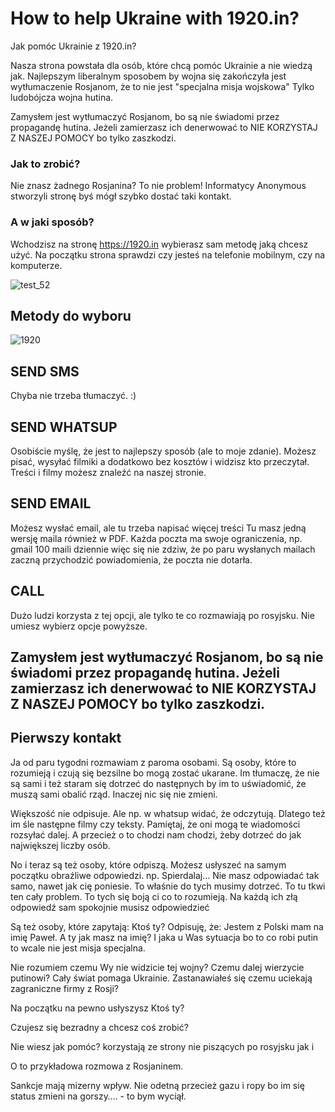 # How to help Ukraine with 1920.in?
Jak pomóc Ukrainie z 1920.in?

Nasza strona powstała dla osób, które chcą pomóc Ukrainie a nie wiedzą jak.
Najlepszym liberalnym sposobem by wojna się zakończyła jest wytłumaczenie Rosjanom, że to nie jest "specjalna misja wojskowa" Tylko ludobójcza wojna hutina. 

Zamysłem jest wytłumaczyć Rosjanom, bo są nie świadomi przez propagandę hutina. Jeżeli zamierzasz ich denerwować to NIE KORZYSTAJ Z NASZEJ POMOCY bo tylko zaszkodzi.

### Jak to zrobić?
Nie znasz żadnego Rosjanina? To nie problem!
Informatycy Anonymous stworzyli stronę byś mógł szybko dostać taki kontakt.

### A w jaki sposób?
Wchodzisz na stronę https://1920.in wybierasz sam metodę jaką chcesz użyć. Na początku strona sprawdzi czy jesteś na telefonie mobilnym, czy na komputerze.

![test_52](https://user-images.githubusercontent.com/101053692/163461096-8331dd53-1dd1-4c48-9035-72333d922ee2.png)

## Metody do wyboru

![1920](https://user-images.githubusercontent.com/101053692/163460405-cc099c1d-bb93-4432-8dd9-32e4ba87b76a.png)

## SEND SMS
Chyba nie trzeba tłumaczyć. :)

## SEND WHATSUP
Osobiście myślę, że jest to najlepszy sposób (ale to moje zdanie). Możesz pisać, wysyłać filmiki a dodatkowo bez kosztów i widzisz kto przeczytał. Treści i filmy możesz znaleźć na naszej stronie.

## SEND EMAIL
Możesz wysłać email, ale tu  trzeba napisać więcej treści Tu masz jedną wersję maila również w PDF. 
Każda poczta ma swoje ograniczenia, np. gmail 100 maili dziennie więc się nie zdziw, że po paru wysłanych mailach zaczną przychodzić powiadomienia, że poczta nie dotarła.

## CALL
Dużo ludzi korzysta z tej opcji, ale tylko te co rozmawiają po rosyjsku. Nie umiesz wybierz opcje powyższe.

## Zamysłem jest wytłumaczyć Rosjanom, bo są nie świadomi przez propagandę hutina. Jeżeli zamierzasz ich denerwować to NIE KORZYSTAJ Z NASZEJ POMOCY bo tylko zaszkodzi.

## Pierwszy kontakt
Ja od paru tygodni rozmawiam z paroma osobami. Są osoby, które to rozumieją i czują się bezsilne bo mogą zostać ukarane. Im tłumaczę, że nie są sami i też staram się dotrzeć do następnych by im to uświadomić, że muszą sami obalić rząd. Inaczej nic się nie zmieni. 

Większość nie odpisuje. Ale np. w whatsup widać, że odczytują. Dlatego też im śle następne filmy czy teksty. Pamiętaj, że oni mogą te wiadomości rozsyłać dalej. A przecież o to chodzi nam chodzi, żeby dotrzeć do jak największej liczby osób.

No i teraz są też osoby, które odpiszą.
Możesz usłyszeć na samym początku obraźliwe odpowiedzi. np. Spierdalaj… Nie masz odpowiadać tak samo, nawet jak cię poniesie. To właśnie do tych musimy dotrzeć. To tu tkwi ten cały problem. To tych się boją ci co to rozumieją. Na każdą ich złą odpowiedź sam spokojnie musisz odpowiedzieć 

Są też osoby, które zapytają: Ktoś ty? Odpisuję, że:
Jestem z Polski mam na imię Paweł. A ty jak masz na imię? I jaka u Was sytuacja bo to co robi putin to wcale nie jest misja specjalna. 

Nie rozumiem czemu Wy nie widzicie tej wojny? Czemu dalej wierzycie putinowi? Cały świat pomaga Ukrainie. Zastanawiałeś się czemu uciekają zagraniczne firmy z Rosji?






Na początku na pewno usłyszysz Ktoś ty?


Czujesz się bezradny a chcesz coś zrobić?


Nie wiesz jak pomóc? 
korzystają ze strony nie piszących po rosyjsku jak i 



O to przykładowa rozmowa z Rosjaninem.


Sankcje mają mizerny wpływ. Nie odetną przecież gazu i ropy bo im się status zmieni na gorszy…. - to bym wyciął.
